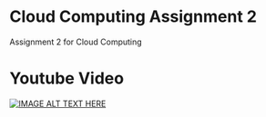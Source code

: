 # Cloud Computing Assignment 2
Assignment 2 for Cloud Computing


# Youtube Video
[![IMAGE ALT TEXT HERE](https://img.youtube.com/vi/2lzJ_sGkW7Y/0.jpg)](https://youtu.be/2lzJ_sGkW7Y)

